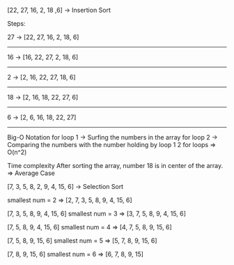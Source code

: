 [22, 27, 16, 2, 18 ,6] -> Insertion Sort

Steps:

27 -> [22, 27, 16, 2, 18, 6]

---

16 -> [16, 22, 27, 2, 18, 6]

---

2  -> [2, 16, 22, 27, 18, 6] 

---

18 -> [2, 16, 18, 22, 27, 6] 

---

6  -> [2, 6, 16, 18, 22, 27] 

---
Big-O Notation
for loop 1 -> Surfing the numbers in the array 
for loop 2 -> Comparing the numbers with the number holding by loop 1
2 for loops => O(n^2)

Time complexity
After sorting the array, number 18 is in center of the array. => Average Case

[7, 3, 5, 8, 2, 9, 4, 15, 6] -> Selection Sort

smallest num = 2 => [2, 7, 3, 5, 8, 9, 4, 15, 6]

[7, 3, 5, 8, 9, 4, 15, 6] 
smallest num = 3 => [3, 7, 5, 8, 9, 4, 15, 6] 

[7, 5, 8, 9, 4, 15, 6] 
smallest num = 4 => [4, 7, 5, 8, 9, 15, 6]

[7, 5, 8, 9, 15, 6]
smallest num = 5 => [5, 7, 8, 9, 15, 6]

[7, 8, 9, 15, 6]
smallest num = 6 => [6, 7, 8, 9, 15]